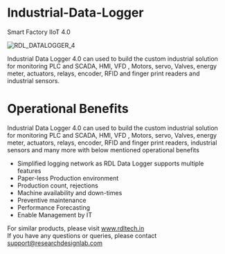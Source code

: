# Industrial-Data-Logger
Smart Factory IIoT 4.0

![RDL_DATALOGGER_4](https://user-images.githubusercontent.com/8509587/69214476-1216cd80-0b8d-11ea-8011-a6869bb8b002.png)

Industrial Data Logger 4.0 can used to build the custom industrial solution for monitoring  PLC and SCADA, HMI, VFD , Motors, servo, Valves, energy meter, actuators, relays, encoder, RFID and finger print readers and industrial sensors.

# Operational Benefits

Industrial Data Logger 4.0 can used to build the custom industrial solution for monitoring  PLC and SCADA, HMI, VFD , Motors, servo, Valves, energy meter, actuators, relays, encoder, RFID and finger print readers, industrial sensors and many more with below mentioned operational benefits  

 * Simplified logging network as RDL Data Logger supports multiple features
 * Paper-less Production environment
 * Production count, rejections
 * Machine availability and down-times
 * Preventive maintenance
 * Performance Forecasting
 * Enable Management by IT

For similar products, please visit www.rdltech.in                                                                                       
If you have any questions or queries, please contact support@researchdesignlab.com
